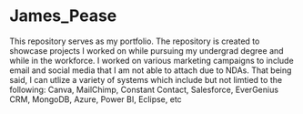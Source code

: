 # James_Pease
This repository serves as my portfolio.
The repository is created to showcase projects I worked on while pursuing my undergrad degree and while in the workforce. 
I worked on various marketing campaigns to include email and social media that I am not able to attach due to NDAs.
That being said, I can utlize a variety of systems which include but not limtied to the following:
Canva, MailChimp, Constant Contact, Salesforce, EverGenius CRM, MongoDB, Azure, Power BI, Eclipse, etc
